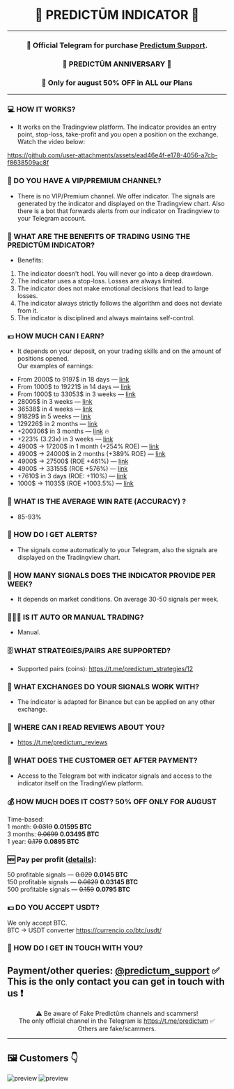 <div align="center">
  <h1>🚀 PREDICTŪM INDICATOR 🚀</h1>
</div>

---
<div align="center">

### 📩 **Official Telegram for purchase [Predictum Support](https://t.me/predictum_support_bot).**
### 🎊 PREDICTŪM ANNIVERSARY 🎊
### 🎉 **Only for august 50% OFF in ALL our Plans**
</div>

---

### 💻 HOW IT WORKS?

- It works on the Tradingview platform. The indicator provides an entry point, stop-loss, take-profit and you open a position on the exchange.<br/>
Watch the video below:

https://github.com/user-attachments/assets/ead46e4f-e178-4056-a7cb-f8638509ac8f

### 💎 DO YOU HAVE A VIP/PREMIUM CHANNEL?

- There is no VIP/Premium channel. We offer indicator. The signals are generated by the indicator and displayed on the Tradingview chart.
Also there is a bot that forwards alerts from our indicator on Tradingview to your Telegram account.

### 🧠 WHAT ARE THE BENEFITS OF TRADING USING THE PREDICTŪM INDICATOR?

- Benefits:
1. The indicator doesn't hodl. You will never go into a deep drawdown.
2. The indicator uses a stop-loss. Losses are always limited.
3. The indicator does not make emotional decisions that lead to large losses.
4. The indicator always strictly follows the algorithm and does not deviate from it.
5. The indicator is disciplined and always maintains self-control.

### 💶 HOW MUCH CAN I EARN?

- It depends on your deposit, on your trading skills and on the amount of positions opened.<br/>
Our examples of earnings:
* From 2000$ to 9197$ in 18 days — [link](https://t.me/c/1456872361/1112)
* From 1000$ to 19221$ in 14 days — [link](https://t.me/c/1456872361/1221)
* From 1000$ to 33053$ in 3 weeks — [link](https://t.me/c/1456872361/1250)
* 28005$ in 3 weeks — [link](https://t.me/c/1456872361/1682)
* 36538$ in 4 weeks — [link](https://t.me/c/1456872361/1711)
* 91829$ in 5 weeks — [link](https://t.me/c/1456872361/1758)
* 129226$ in 2 months — [link](https://t.me/c/1456872361/1834)
* +200306$ in 3 months — [link](https://t.me/c/1456872361/1920) 🔥
* +223% (3.23x) in 3 weeks — [link](https://t.me/c/1456872361/2180)
* 4900$ → 17200$ in 1 month (+254% ROE) — [link](https://t.me/c/1456872361/2442)
* 4900$ → 24000$ in 2 months (+389% ROE) — [link](https://t.me/c/1456872361/2508)
* 4900$ →  27500$ (ROE +461%) — [link](https://t.me/c/1456872361/2636)
* 4900$ →  33155$ (ROE +576%) — [link](https://t.me/c/1456872361/2735)
* +7610$ in 3 days (ROE: +110%) — [link](https://t.me/c/1456872361/4010)
* 1000$ → 11035$ (ROE +1003.5%) — [link](https://t.me/c/1456872361/4142)

### 💯 WHAT IS THE AVERAGE WIN RATE (ACCURACY) ?

- 85-93%

### 🔔 HOW DO I GET ALERTS?

- The signals come automatically to your Telegram, also the signals are displayed on the Tradingview chart.

### 🔢 HOW MANY SIGNALS DOES THE INDICATOR PROVIDE PER WEEK?

- It depends on market conditions. On average 30-50 signals per week.

### 👨🏽‍💻 IS IT AUTO OR MANUAL TRADING?

- Manual.

### 🗄 WHAT STRATEGIES/PAIRS ARE SUPPORTED?

- Supported pairs (coins):  https://t.me/predictum_strategies/12

### 🏦 WHAT EXCHANGES DO YOUR SIGNALS WORK WITH?

- The indicator is adapted for Binance but can be applied on any other exchange.

### 💭 WHERE CAN I READ REVIEWS ABOUT YOU?

- https://t.me/predictum_reviews

### 🤝 WHAT DOES THE CUSTOMER GET AFTER PAYMENT?

- Access to the Telegram bot with indicator signals and access to the indicator itself on the TradingView platform.

### 💰 HOW MUCH DOES IT COST? 50% OFF ONLY FOR AUGUST 
Time-based:<br/>
1 month: ~~0.0319~~  **0.01595 BTC**
<br/>3 months: ~~0.0699~~ **0.03495 BTC**
<br/>1 year: ~~0.179~~ **0.0895 BTC**

### 🆕 Pay per profit ([details](https://t.me/c/1456872361/4614)):
50 profitable signals — ~~0.029~~ **0.0145 BTC**
<br/>150 profitable signals — ~~0.0629~~ **0.03145 BTC**
<br/>500 profitable signals — ~~0.159~~ **0.0795 BTC**

### 💵 DO YOU ACCEPT USDT?
We only accept BTC.<br/>
BTC → USDT converter https://currencio.co/btc/usdt/

### 👋 HOW DO I GET IN TOUCH WITH YOU?
Payment/other queries: [@predictum_support](https://t.me/predictum_support_bot) ✅
<br/>This is the only contact you can get in touch with us ❗️
---

<div align="center">

⚠️ Be aware of Fake Predictūm channels and scammers!
<br/>The only official channel in the Telegram is https://t.me/predictum ✅
<br/>Others are fake/scammers.

</div>

---

## 🖼 Customers 👇

![preview](https://i.postimg.cc/hGjtwCVf/customer1.png)
![preview](https://i.postimg.cc/9M9C5s0F/customer2.png)
